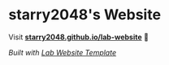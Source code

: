 
# starry2048's Website

Visit **[starry2048.github.io/lab-website](https://starry2048.github.io/lab-website)** 🚀

_Built with [Lab Website Template](https://greene-lab.gitbook.io/lab-website-template-docs)_

